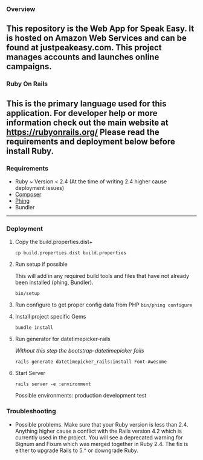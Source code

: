 ### Overview
This repository is the Web App for Speak Easy. It is hosted on Amazon Web Services
and can be found at justpeakeasy.com. This project manages accounts and
launches online campaigns.
---

### Ruby On Rails
This is the primary language used for this application. For developer help or
more information check out the main website at https://rubyonrails.org/
Please read the requirements and deployment below before install Ruby.
---

### Requirements
* Ruby ~ Version < 2.4 (At the time of writing 2.4 higher cause deployment issues)
* [Composer](https://getcomposer.org/doc/00-intro.md)
* [Phing](https://www.phing.info/)
* Bundler
---

### Deployment
1. Copy the build.properties.dist+

   `cp build.properties.dist build.properties`

2. Run setup if possible

   This will add in any required build tools and files that have not already
   been installed (phing, Bundler).

   `bin/setup`

3. Run configure to get proper config data from PHP
   `bin/phing configure`

4. Install project specific Gems

   `bundle install`

5. Run generator for datetimepicker-rails

   *Without this step the bootstrap-datetimepicker fails*

   `rails generate datetimepicker_rails:install Font-Awesome`

6. Start Server

   `rails server -e :environment`

   Possible environments: production development test

### Troubleshooting
* Possible problems. Make sure that your Ruby version is less than 2.4. Anything
   higher cause a conflict with the Rails version 4.2 which is currently used in
   the project. You will see a deprecated warning for Bignum and Fixum which was
   merged together in Ruby 2.4. The fix is either to upgrade Rails to 5.^ or
   downgrade Ruby.
